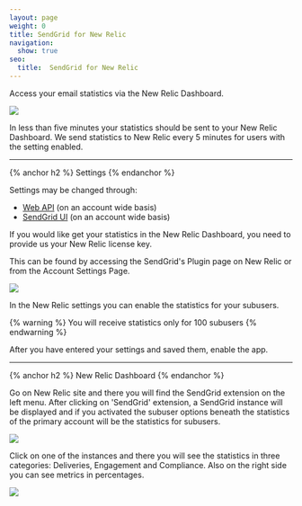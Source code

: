 ```yaml
---
layout: page
weight: 0
title: SendGrid for New Relic
navigation:
  show: true
seo:
  title:  SendGrid for New Relic
---
```


Access your email statistics via the New Relic Dashboard.

![]({{root_url}}/images/new_relic.png)

In less than five minutes your statistics should be sent to your New Relic Dashboard. We send statistics to New Relic every 5 minutes for users with the setting enabled.

* * * * *

{% anchor h2 %}
Settings
{% endanchor %}

Settings may be changed through:

-   [Web API]({{root_url}}/API_Reference/Web_API/filter_settings.html#-SendGrid-for-New-Relic) (on an account wide basis)
-   [SendGrid UI]({{site.app_url}}/settings/partners) (on an account wide basis)

If you would like get your statistics in the New Relic Dashboard, you need to provide us your New Relic license key.

This can be found by accessing the SendGrid's Plugin page on New Relic or from the Account Settings Page.

![]({{root_url}}/images/newrelic-settings.png)

In the New Relic settings you can enable the statistics for your subusers.

{% warning %}
You will receive statistics only for 100 subusers
{% endwarning %}

After you have entered your settings and saved them, enable the app.

* * * * *

{% anchor h2 %}
New Relic Dashboard
{% endanchor %}

Go on New Relic site and there you will find the SendGrid extension on the left menu. After clicking on 'SendGrid' extension, a SendGrid instance will be displayed and if you activated the subuser options beneath the statistics of the primary account will be the statistics for subusers.

![]({{root_url}}/images/newrelic-dashboard1.png)

Click on one of the instances and there you will see the statistics in three categories: Deliveries, Engagement and Compliance. Also on the right side you can see metrics in percentages.

![]({{root_url}}/images/newrelic-dashboard2.png)
